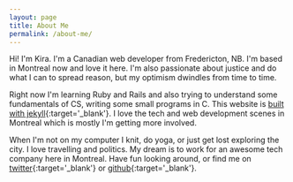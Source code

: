```yaml
---
layout: page
title: About Me
permalink: /about-me/
---
```


Hi! I'm Kira. I'm a Canadian web developer from Fredericton, NB. I'm based in Montreal now and love it here. I'm also passionate about justice and do what I can to spread reason, but my optimism dwindles from time to time. 

Right now I'm learning Ruby and Rails and also trying to understand some fundamentals of CS, writing some small programs in C. This website is [built with jekyll](http://jekyllrb.com/){:target='_blank'}. I love the tech and web development scenes in Montreal which is mostly I'm getting more involved.

When I'm not on my computer I knit, do yoga, or just get lost exploring the city. I love travelling and politics. My dream is to work for an awesome tech company here in Montreal. Have fun looking around, or find me on [twitter](https://twitter.com/kiraemclean){:target='_blank'} or [github](https://github.com/kiramclean){:target='_blank'}.
